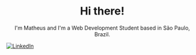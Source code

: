 <h1 align="center">
  Hi there! 
</h1>

<p align="center">
  I'm Matheus and I'm a Web Development Student based in São Paulo, Brazil.
</p>

<a href="https://www.linkedin.com/in/matheuscarvalhoscm/">
  <img align="center" src="https://img.shields.io/badge/linkedin-%230077B5.svg?&style=for-the-badge&logo=linkedin&logoColor=white" alt="LinkedIn" />
 </a>
